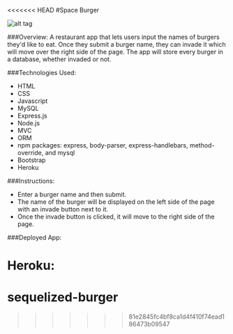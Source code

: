 <<<<<<< HEAD
#Space Burger

![alt tag](https://github.com/melissag13/burger/blob/master/public/assets/img/Screen%20Shot%202016-10-11%20at%209.24.46%20PM.png)

###Overview:
A restaurant app that lets users input the names of burgers they'd like to eat.  Once they submit a burger name, they can invade it which will move over the right side of the page.  The app will store every burger in a database, whether invaded or not.

###Technologies Used:
* HTML
* CSS
* Javascript
* MySQL
* Express.js
* Node.js
* MVC
* ORM
* npm packages: express, body-parser, express-handlebars, method-override, and mysql
* Bootstrap 
* Heroku

###Instructions:

* Enter a burger name and then submit.
* The name of the burger will be displayed on the left side of the page with an invade button next to it.
* Once the invade button is clicked, it will move to the right side of the page.  



###Deployed App:

Heroku: 
=======
# sequelized-burger
>>>>>>> 81e2845fc4bf8ca1d4f410f74ead186473b09547
